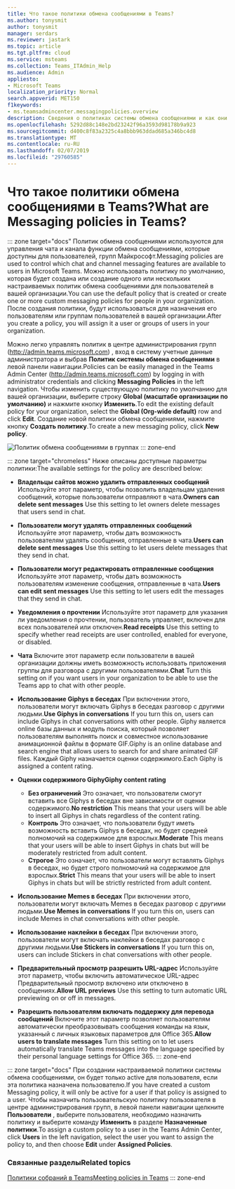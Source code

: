 ```yaml
---
title: Что такое политики обмена сообщениями в Teams?
ms.author: tonysmit
author: tonysmit
manager: serdars
ms.reviewer: jastark
ms.topic: article
ms.tgt.pltfrm: cloud
ms.service: msteams
ms.collection: Teams_ITAdmin_Help
ms.audience: Admin
appliesto:
- Microsoft Teams
localization_priority: Normal
search.appverid: MET150
f1keywords:
- ms.teamsadmincenter.messagingpolicies.overview
description: Сведения о политиках системы обмена сообщениями и как они могут использоваться для управления чата системы обмена сообщениями в группах.
ms.openlocfilehash: 5292d88c148e2bd23242f96a3593d98178b9a923
ms.sourcegitcommit: d400c8f83a2325c4a8bbb963ddad685a346bc4d8
ms.translationtype: MT
ms.contentlocale: ru-RU
ms.lasthandoff: 02/07/2019
ms.locfileid: "29760585"
---
```

# <a name="what-are-messaging-policies-in-teams"></a><span data-ttu-id="16646-103">Что такое политики обмена сообщениями в Teams?</span><span class="sxs-lookup"><span data-stu-id="16646-103">What are Messaging policies in Teams?</span></span>
::: zone target="docs"
<span data-ttu-id="16646-104">Политик обмена сообщениями используются для управления чата и канала функции обмена сообщениями, которые доступны для пользователей, групп Майкрософт.</span><span class="sxs-lookup"><span data-stu-id="16646-104">Messaging policies are used to control which chat and channel messaging features are available to users in Microsoft Teams.</span></span> <span data-ttu-id="16646-105">Можно использовать политику по умолчанию, которая будет создана или создание одного или нескольких настраиваемых политик обмена сообщениями для пользователей в вашей организации.</span><span class="sxs-lookup"><span data-stu-id="16646-105">You can use the default policy that is created or create one or more custom messaging policies for people in your organization.</span></span> <span data-ttu-id="16646-106">После создания политики, будут использоваться для назначения его пользователям или группам пользователей в вашей организации.</span><span class="sxs-lookup"><span data-stu-id="16646-106">After you create a policy, you will assign it a user or groups of users in your organization.</span></span>

<span data-ttu-id="16646-107">Можно легко управлять политик в центре администрирования групп (http://admin.teams.microsoft.com) , вход в систему учетные данные администратора и выбрав **Политик системы обмена сообщениями** в левой панели навигации.</span><span class="sxs-lookup"><span data-stu-id="16646-107">Policies can be easily managed in the Teams Admin Center (http://admin.teams.microsoft.com) by logging in with administrator credentials and clicking **Messaging Policies** in the left navigation.</span></span> <span data-ttu-id="16646-108">Чтобы изменить существующую политику по умолчанию для вашей организации, выберите строку **Global (масштабе организации по умолчанию)** и нажмите кнопку **Изменить**.</span><span class="sxs-lookup"><span data-stu-id="16646-108">To edit the existing default policy for your organization, select the **Global (Org-wide default)** row and click **Edit**.</span></span> <span data-ttu-id="16646-109">Создание новой политики обмена сообщениями, нажмите кнопку **Создать политику**.</span><span class="sxs-lookup"><span data-stu-id="16646-109">To create a new messaging policy, click **New policy**.</span></span>

![Политик обмена сообщениями в группах](media/messaging-policies.png)
::: zone-end

::: zone target="chromeless"
<span data-ttu-id="16646-111">Ниже описаны доступные параметры политики:</span><span class="sxs-lookup"><span data-stu-id="16646-111">The available settings for the policy are described below:</span></span> 

- <span data-ttu-id="16646-112">**Владельцы сайтов можно удалить отправленных сообщений**  Используйте этот параметр, чтобы позволить владельцам удаления сообщений, которые пользователи отправляют в чата.</span><span class="sxs-lookup"><span data-stu-id="16646-112">**Owners can delete sent messages**  Use this setting to let owners delete messages that users send in chat.</span></span>
- <span data-ttu-id="16646-113">**Пользователи могут удалять отправленных сообщений** Используйте этот параметр, чтобы дать возможность пользователям удалять сообщения, отправленные в чата.</span><span class="sxs-lookup"><span data-stu-id="16646-113">**Users can delete sent messages** Use this setting to let users delete messages that they send in chat.</span></span>
- <span data-ttu-id="16646-114">**Пользователи могут редактировать отправленные сообщения** Используйте этот параметр, чтобы дать возможность пользователям изменение сообщения, отправленные в чата.</span><span class="sxs-lookup"><span data-stu-id="16646-114">**Users can edit sent messages** Use this setting to let users edit the messages that they send in chat.</span></span>
- <span data-ttu-id="16646-115">**Уведомления о прочтении** Используйте этот параметр для указания ли уведомления о прочтении, пользователь управляет, включен для всех пользователей или отключен.</span><span class="sxs-lookup"><span data-stu-id="16646-115">**Read receipts** Use this setting to specify whether read receipts are user controlled, enabled for everyone, or disabled.</span></span>
<span data-ttu-id="16646-116"><a name="bkchat"> </a></span><span class="sxs-lookup"><span data-stu-id="16646-116"></span></span>

- <span data-ttu-id="16646-117">**Чата**  Включите этот параметр если пользователи в вашей организации должны иметь возможность использовать приложения группы для разговора с другими пользователями.</span><span class="sxs-lookup"><span data-stu-id="16646-117">**Chat**  Turn this setting on if you want users in your organization to be able to use the Teams app to chat with other people.</span></span>
- <span data-ttu-id="16646-118">**Использование Giphys в беседах**  При включении этого, пользователи могут включать Giphys в беседах разговор с другими людьми.</span><span class="sxs-lookup"><span data-stu-id="16646-118">**Use Giphys in conversations**  If you turn this on, users can include Giphys in chat conversations with other people.</span></span> <span data-ttu-id="16646-119">Giphy является online базы данных и модуль поиска, который позволяет пользователям выполнять поиск и совместное использование анимационной файлы в формате GIF.</span><span class="sxs-lookup"><span data-stu-id="16646-119">Giphy is an online database and search engine that allows users to search for and share animated GIF files.</span></span> <span data-ttu-id="16646-120">Каждый Giphy назначается оценки содержимого.</span><span class="sxs-lookup"><span data-stu-id="16646-120">Each Giphy is assigned a content rating.</span></span>
- <span data-ttu-id="16646-121">**Оценки содержимого Giphy**</span><span class="sxs-lookup"><span data-stu-id="16646-121">**Giphy content rating**</span></span> 
    - <span data-ttu-id="16646-122">**Без ограничений** Это означает, что пользователи смогут вставить все Giphys в беседах вне зависимости от оценки содержимого.</span><span class="sxs-lookup"><span data-stu-id="16646-122">**No restriction** This means that your users will be able to insert all Giphys in chats regardless of the content rating.</span></span>
    - <span data-ttu-id="16646-123">**Контроль**  Это означает, что пользователи будут иметь возможность вставить Giphys в беседах, но будет средней полномочий на содержимое для взрослых.</span><span class="sxs-lookup"><span data-stu-id="16646-123">**Moderate**  This means that your users will be able to insert Giphys in chats but will be moderately restricted from adult content.</span></span>
    - <span data-ttu-id="16646-124">**Строгое**  Это означает, что пользователи могут вставлять Giphys в беседах, но будет строго полномочий на содержимое для взрослых.</span><span class="sxs-lookup"><span data-stu-id="16646-124">**Strict**  This means that your users will be able to insert Giphys in chats but will be strictly restricted from adult content.</span></span>
- <span data-ttu-id="16646-125">**Использование Memes в беседах** При включении этого, пользователи могут включать Memes в беседах разговор с другими людьми.</span><span class="sxs-lookup"><span data-stu-id="16646-125">**Use Memes in conversations** If you turn this on, users can include Memes in chat conversations with other people.</span></span> 
- <span data-ttu-id="16646-126">**Использование наклейки в беседах** При включении этого, пользователи могут включать наклейки в беседах разговор с другими людьми.</span><span class="sxs-lookup"><span data-stu-id="16646-126">**Use Stickers in conversations** If you turn this on, users can include Stickers in chat conversations with other people.</span></span>
- <span data-ttu-id="16646-127">**Предварительный просмотр разрешить URL-адрес** Используйте этот параметр, чтобы включить автоматическое URL-адрес Предварительный просмотр включено или отключено в сообщениях.</span><span class="sxs-lookup"><span data-stu-id="16646-127">**Allow URL previews** Use this setting to turn automatic URL previewing on or off in messages.</span></span>
- <span data-ttu-id="16646-128">**Разрешить пользователям включать поддержку для перевода сообщений** Включите этот параметр позволяет пользователям автоматически преобразовывать сообщения команды на язык, указанный с личных языковых параметров для Office 365.</span><span class="sxs-lookup"><span data-stu-id="16646-128">**Allow users to translate messages** Turn this setting on to let users automatically translate Teams messages into the language specified by their personal language settings for Office 365.</span></span>
::: zone-end

::: zone target="docs"
<span data-ttu-id="16646-129">При создании настраиваемой политики системы обмена сообщениями, он будет только active для пользователя, если эта политика назначена пользователю.</span><span class="sxs-lookup"><span data-stu-id="16646-129">If you have created a custom Messaging policy, it will only be active for a user if that policy is assigned to a user.</span></span>  <span data-ttu-id="16646-130">Чтобы назначить пользовательскую политику пользователя в центре администрирования групп, в левой панели навигации щелкните **Пользователи** , выберите пользователя, необходимо назначить политику и выберите команду **Изменить** в разделе **Назначенные политики**.</span><span class="sxs-lookup"><span data-stu-id="16646-130">To assign a custom policy to a user in the Teams Admin Center, click **Users** in the left navigation, select the user you want to assign the policy to, and then choose **Edit** under **Assigned Policies**.</span></span>


### <a name="related-topics"></a><span data-ttu-id="16646-131">Связанные разделы</span><span class="sxs-lookup"><span data-stu-id="16646-131">Related topics</span></span>
[<span data-ttu-id="16646-132">Политики собраний в Teams</span><span class="sxs-lookup"><span data-stu-id="16646-132">Meeting policies in Teams</span></span>](meeting-policies-in-teams.md)
::: zone-end
